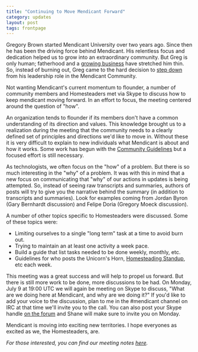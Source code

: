 ```yaml
---
title: "Continuing to Move Mendicant Forward"
category: updates
layout: post
tags: frontpage
---
```


Gregory Brown started Mendicant University over two years ago. Since then he has been the driving force behind Mendicant. His relentless focus and dedication helped us to grow into an extraordinary community. But Greg is only human; fatherhood and a [growing business](http://practicingruby.com/) have stretched him thin. So, instead of burning out, Greg came to the hard decision to [step down](http://forum.mendicantuniversity.org/discussion/32/changing-my-role-in-mendicant) from his leadership role in the Mendicant Community.

Not wanting Mendicant's current momentum to flounder, a number of community members and Homesteaders met via Skype to discuss how to keep mendicant moving forward. In an effort to focus, the meeting centered around the question of "how".

An organization tends to flounder if its members don't have a common understanding of its direction and values. This knowledge brought us to a realization during the meeting that the community needs to a clearly defined set of principles and directions we'd like to move in. Without these it is very difficult to explain to new individuals what Mendicant is about and how it works. Some work has begun with the [Community Guidelines](https://github.com/mendicant/mendicantuniversity.org/wiki/Community-guidelines) but a focused effort is still necessary.

As technologists, we often focus on the "how" of a problem. But there is so much interesting in the "why" of a problem. It was with this in mind that a new focus on communicating that "why" of our actions in updates is being attempted. So, instead of seeing raw transcripts and summaries, authors of posts will try to give you the narrative behind the summary (in addition to transcripts and summaries). Look for examples coming from Jordan Byron (Gary Bernhardt discussion) and Felipe Doria (Gregory Moeck discussion).

A number of other topics specific to Homesteaders were discussed. Some of these topics were:

* Limiting ourselves to a single "long term" task at a time to avoid burn out.
* Trying to maintain an at least one activity a week pace.
* Build a guide that list tasks needed to be done weekly, monthly, etc.
* Guidelines for who posts the Unicorn's Horn, [Homesteading Standup](http://forum.mendicantuniversity.org/discussion/34/homesteading-week-10), etc each week.

This meeting was a great success and will help to propel us forward. But there is still more work to be done, more discussions to be had. On Monday, July 9 at 19:00 UTC we will again be meeting on Skype to discuss, "What are we doing here at Mendicant, and why are we doing it?" If you'd like to add your voice to the discussion, plan to me in the #mendicant channel on IRC at that time we'll invite you to the call. You can also post your Skype handle [on the forum](http://forum.mendicantuniversity.org/discussion/38/homesteading-week-10) and Shane will make sure to invite you on Monday.

Mendicant is moving into exciting new territories. I hope everyones as excited as we, the Homesteaders, are.

_For those interested, you can find our meeting notes [here](http://practicingruby.com:9001/p/mendicant-skype)._
